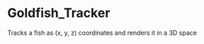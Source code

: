 Goldfish_Tracker
================

Tracks a fish as (x, y, z) coordinates and renders it in a 3D space
